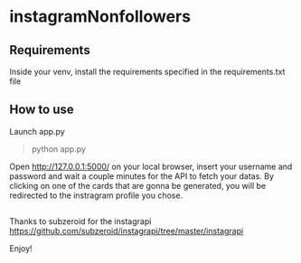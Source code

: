 # instagramNonfollowers

## Requirements

Inside your venv, install the requirements specified in the requirements.txt file

## How to use

Launch app.py

> python app.py

Open http://127.0.0.1:5000/ on your local browser, insert your username and password and wait a couple minutes for the API to fetch your datas.
By clicking on one of the cards that are gonna be generated, you will be redirected to the instragram profile you chose.

##

Thanks to subzeroid for the instagrapi https://github.com/subzeroid/instagrapi/tree/master/instagrapi

Enjoy!
